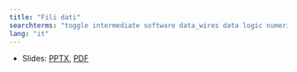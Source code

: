 ```yaml
---
title: "Fili dati"
searchterms: "toggle intermediate software data_wires data logic numeric text"
lang: "it"
---
```

 <ul>
 <li class="ng-binding">Slides:
 <a href="translations/en-us/intermediate/Fili dati.pptx">PPTX</a>,
 <a href="translations/en-us/intermediate/Fili dati.pdf">PDF</a>
 </li>
 </ul>

